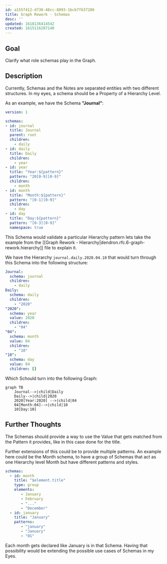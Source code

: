 ```yaml
---
id: a155f412-d730-48cc-8893-1bcb7f637206
title: Graph Rework - Schemas
desc: ''
updated: 1618136414542
created: 1615116287140
---
```


## Goal

Clarify what role schemas play in the Graph.

## Description

Currently, Schemas and the Notes are separated entities with two different structures.
In my eyes, a schema should be a Property of a Hierarchy Level.

As an example, we have the Schema **"Journal"**:

```yml
version: 1

schemas:
- id: journal
  title: Journal
  parent: root
  children:
    - daily    
- id: daily
  title: Daily
  children: 
    - year
- id: year
  title: "Year:${pattern}"
  pattern: "20[0-9][0-9]"
  children:
    - month
- id: month
  title: "Month:${pattern}"
  pattern: "[0-1][0-9]"
  children:
    - day
- id: day
  title: "Day:${pattern}"
  pattern: "[0-3][0-9]"
  namespace: true
```

This Schema would validate a particular Hierarchy pattern lets take the example from the [[Graph Rework - Hierarchy|dendron.rfc.6-graph-rework.hierarchy]] file to explain it.

We have the Hierarchy `journal.daily.2020.04.10` that would turn through this Schema into the following structure:

```yml
Journal:
  schema: journal
  children:
    - daily
Daily:
  schema: daily
  children: 
    - "2020"
"2020":
  schema: year
  value: 2020
  children: 
    - "04"
"04":
  schema: month
  value: 04
  children: 
    - "10"
"10":
  schema: day
  value: 04
  children: []
```

Which Schould turn into the following Graph:

```mermaid
graph TB
    Journal-->|child|Daily 
    Daily-->|child|2020   
    2020[Year:2020] -->|child|04
    04[Month:04]-->|child|10
    10[Day:10]    
```

## Further Thoughts

The Schemas should provide a way to use the Value that gets matched from the Pattern it provides, like in this case done for the title.

Further extensions of this could be to provide multiple patterns.
An example here could be the Month schema, to have a group of Schemas that act as one Hierarchy level Month but have different patterns and styles.

```yml
schemas: 
  - id: month
    title: "$element.title"
    type: group
    elements: 
       - January
       - February
       - "..."
       - "December"
  - id: january
    title: "January"
    patterns: 
       - "january"
       - "January"
       - "01"

```

Each month gets declared like January is in that Schema.
Having that possibility would be extending the possible use cases of Schemas in my Eyes.
